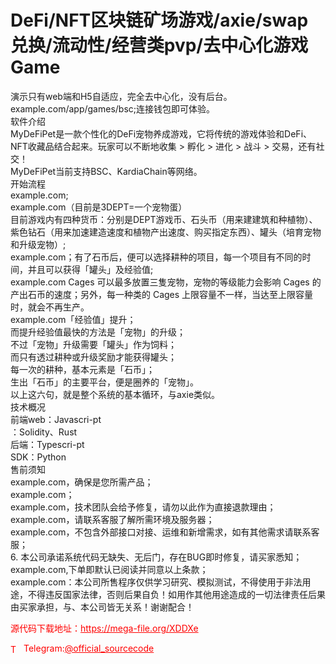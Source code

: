 # DeFi/NFT区块链矿场游戏/axie/swap兑换/流动性/经营类pvp/去中心化游戏Game

演示只有web端和H5自适应，完全去中心化，没有后台。example.com/app/games/bsc;连接钱包即可体验。<br>软件介绍<br>MyDeFiPet是一款个性化的DeFi宠物养成游戏，它将传统的游戏体验和DeFi、NFT收藏品结合起来。玩家可以不断地收集 &gt; 孵化 &gt; 进化 &gt; 战斗 &gt; 交易，还有社交！<br>MyDeFiPet当前支持BSC、KardiaChain等网络。<br>开始流程<br>example.com;<br>example.com（目前是3DEPT=一个宠物蛋）<br>目前游戏内有四种货币：分别是DEPT游戏币、石头币（用来建建筑和种植物）、紫色钻石（用来加速建造速度和植物产出速度、购买指定东西）、罐头（培育宠物和升级宠物）;<br>example.com；有了石币后，便可以选择耕种的项目，每一个项目有不同的时间，并且可以获得「罐头」及经验值;<br>example.com Cages 可以最多放置三隻宠物，宠物的等级能力会影响 Cages 的产出石币的速度；另外，每一种类的 Cages 上限容量不一样，当达至上限容量时，就会不再生产。<br>example.com「经验值」提升；<br>而提升经验值最快的方法是「宠物」的升级；<br>不过「宠物」升级需要「罐头」作为饲料；<br>而只有透过耕种或升级奖励才能获得罐头；<br>每一次的耕种，基本元素是「石币」；<br>生出「石币」的主要平台，便是圈养的「宠物」。<br>以上这六句，就是整个系统的基本循环，与axie类似。<br>技术概况<br>前端web：Javascri-pt<br>：Solidity、Rust<br>后端：Typescri-pt<br>SDK：Python<br>售前须知<br>example.com，确保是您所需产品；<br>example.com；<br>example.com，技术团队会给予修复，请勿以此作为直接退款理由；<br>example.com，请联系客服了解所需环境及服务器；<br>example.com，不包含外部接口对接、运维和新增需求，如有其他需求请联系客服；<br>6. 本公司承诺系统代码无缺失、无后门，存在BUG即时修复，请买家悉知；<br>example.com,下单即默认已阅读并同意以上条款；<br>example.com：本公司所售程序仅供学习研究、模拟测试，不得使用于非法用途，不得违反国家法律，否则后果自负！如用作其他用途造成的一切法律责任后果由买家承担，与、本公司皆无关系！谢谢配合！<br>


<p style="color: red;">源代码下载地址：<a href="https://mega-file.org/XDDXe" style="color: red;">https://mega-file.org/XDDXe</a></p><p style="color: red;"><img src="https://cdn-icons-png.flaticon.com/512/2111/2111646.png" alt="Telegram Icon" style="width: 16px; vertical-align: middle; margin-right: 5px;">Telegram:<a href="https://t.me/official_sourcecode" style="color: red;">@official_sourcecode</a></p>